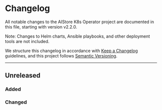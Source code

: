 # Changelog

All notable changes to the AIStore K8s Operator project are documented in this file, starting with version v2.2.0.

Note: Changes to Helm charts, Ansible playbooks, and other deployment tools are not included. 

We structure this changelog in accordance with [Keep a Changelog](https://keepachangelog.com/) guidelines, and this project follows [Semantic Versioning](https://semver.org/).

---

## Unreleased

### Added

### Changed